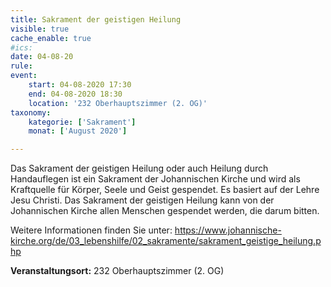 ```yaml
---
title: Sakrament der geistigen Heilung
visible: true
cache_enable: true
#ics: 
date: 04-08-20
rule: 
event:
	start: 04-08-2020 17:30
	end: 04-08-2020 18:30
	location: '232 Oberhauptszimmer (2. OG)'
taxonomy:
	kategorie: ['Sakrament']
	monat: ['August 2020']

---
```

Das Sakrament der geistigen Heilung oder auch Heilung durch Handauflegen ist ein Sakrament der Johannischen Kirche und wird als Kraftquelle für Körper, Seele und Geist gespendet. Es basiert auf der Lehre Jesu Christi. Das Sakrament der geistigen Heilung kann von der Johannischen Kirche allen Menschen gespendet werden, die darum bitten.

Weitere Informationen finden Sie unter:
https://www.johannische-kirche.org/de/03_lebenshilfe/02_sakramente/sakrament_geistige_heilung.php



**Veranstaltungsort:** 232 Oberhauptszimmer (2. OG)

